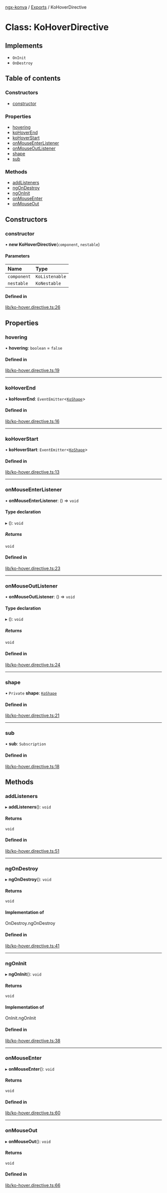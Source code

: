 [ngx-konva](../README.md) / [Exports](../modules.md) / KoHoverDirective

# Class: KoHoverDirective

## Implements

- `OnInit`
- `OnDestroy`

## Table of contents

### Constructors

- [constructor](KoHoverDirective.md#constructor)

### Properties

- [hovering](KoHoverDirective.md#hovering)
- [koHoverEnd](KoHoverDirective.md#kohoverend)
- [koHoverStart](KoHoverDirective.md#kohoverstart)
- [onMouseEnterListener](KoHoverDirective.md#onmouseenterlistener)
- [onMouseOutListener](KoHoverDirective.md#onmouseoutlistener)
- [shape](KoHoverDirective.md#shape)
- [sub](KoHoverDirective.md#sub)

### Methods

- [addListeners](KoHoverDirective.md#addlisteners)
- [ngOnDestroy](KoHoverDirective.md#ngondestroy)
- [ngOnInit](KoHoverDirective.md#ngoninit)
- [onMouseEnter](KoHoverDirective.md#onmouseenter)
- [onMouseOut](KoHoverDirective.md#onmouseout)

## Constructors

### constructor

• **new KoHoverDirective**(`component`, `nestable`)

#### Parameters

| Name | Type |
| :------ | :------ |
| `component` | `KoListenable` |
| `nestable` | `KoNestable` |

#### Defined in

[lib/ko-hover.directive.ts:26](https://github.com/giovanni-bertoncelli/ngx-konva/blob/6698cbb/projects/ngx-konva/src/lib/ko-hover.directive.ts#L26)

## Properties

### hovering

• **hovering**: `boolean` = `false`

#### Defined in

[lib/ko-hover.directive.ts:19](https://github.com/giovanni-bertoncelli/ngx-konva/blob/6698cbb/projects/ngx-konva/src/lib/ko-hover.directive.ts#L19)

___

### koHoverEnd

• **koHoverEnd**: `EventEmitter`<[`KoShape`](../modules.md#koshape)\>

#### Defined in

[lib/ko-hover.directive.ts:16](https://github.com/giovanni-bertoncelli/ngx-konva/blob/6698cbb/projects/ngx-konva/src/lib/ko-hover.directive.ts#L16)

___

### koHoverStart

• **koHoverStart**: `EventEmitter`<[`KoShape`](../modules.md#koshape)\>

#### Defined in

[lib/ko-hover.directive.ts:13](https://github.com/giovanni-bertoncelli/ngx-konva/blob/6698cbb/projects/ngx-konva/src/lib/ko-hover.directive.ts#L13)

___

### onMouseEnterListener

• **onMouseEnterListener**: () => `void`

#### Type declaration

▸ (): `void`

##### Returns

`void`

#### Defined in

[lib/ko-hover.directive.ts:23](https://github.com/giovanni-bertoncelli/ngx-konva/blob/6698cbb/projects/ngx-konva/src/lib/ko-hover.directive.ts#L23)

___

### onMouseOutListener

• **onMouseOutListener**: () => `void`

#### Type declaration

▸ (): `void`

##### Returns

`void`

#### Defined in

[lib/ko-hover.directive.ts:24](https://github.com/giovanni-bertoncelli/ngx-konva/blob/6698cbb/projects/ngx-konva/src/lib/ko-hover.directive.ts#L24)

___

### shape

• `Private` **shape**: [`KoShape`](../modules.md#koshape)

#### Defined in

[lib/ko-hover.directive.ts:21](https://github.com/giovanni-bertoncelli/ngx-konva/blob/6698cbb/projects/ngx-konva/src/lib/ko-hover.directive.ts#L21)

___

### sub

• **sub**: `Subscription`

#### Defined in

[lib/ko-hover.directive.ts:18](https://github.com/giovanni-bertoncelli/ngx-konva/blob/6698cbb/projects/ngx-konva/src/lib/ko-hover.directive.ts#L18)

## Methods

### addListeners

▸ **addListeners**(): `void`

#### Returns

`void`

#### Defined in

[lib/ko-hover.directive.ts:51](https://github.com/giovanni-bertoncelli/ngx-konva/blob/6698cbb/projects/ngx-konva/src/lib/ko-hover.directive.ts#L51)

___

### ngOnDestroy

▸ **ngOnDestroy**(): `void`

#### Returns

`void`

#### Implementation of

OnDestroy.ngOnDestroy

#### Defined in

[lib/ko-hover.directive.ts:41](https://github.com/giovanni-bertoncelli/ngx-konva/blob/6698cbb/projects/ngx-konva/src/lib/ko-hover.directive.ts#L41)

___

### ngOnInit

▸ **ngOnInit**(): `void`

#### Returns

`void`

#### Implementation of

OnInit.ngOnInit

#### Defined in

[lib/ko-hover.directive.ts:38](https://github.com/giovanni-bertoncelli/ngx-konva/blob/6698cbb/projects/ngx-konva/src/lib/ko-hover.directive.ts#L38)

___

### onMouseEnter

▸ **onMouseEnter**(): `void`

#### Returns

`void`

#### Defined in

[lib/ko-hover.directive.ts:60](https://github.com/giovanni-bertoncelli/ngx-konva/blob/6698cbb/projects/ngx-konva/src/lib/ko-hover.directive.ts#L60)

___

### onMouseOut

▸ **onMouseOut**(): `void`

#### Returns

`void`

#### Defined in

[lib/ko-hover.directive.ts:66](https://github.com/giovanni-bertoncelli/ngx-konva/blob/6698cbb/projects/ngx-konva/src/lib/ko-hover.directive.ts#L66)
